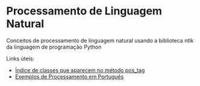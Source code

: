 # Processamento de Linguagem Natural
Conceitos de processamento de linguagem natural usando a biblioteca ntlk da linguagem de programação Python

Links úteis:
- [Índice de classes que aparecem no método pos_tag](https://cs.nyu.edu/grishman/jet/guide/PennPOS.html)
- [Exemplos de Processamento em Português](http://www.nltk.org/howto/portuguese_en.html)
